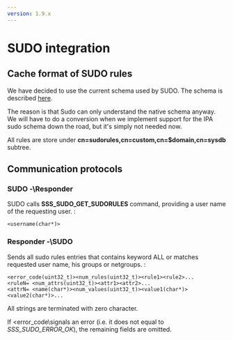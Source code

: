```yaml
---
version: 1.9.x
---
```


# SUDO integration

## Cache format of SUDO rules

We have decided to use the current schema used by SUDO. The schema is described [here](http://www.gratisoft.us/sudo/man/1.8.2/sudoers.ldap.man.html).

The reason is that Sudo can only understand the native schema anyway. We will have to do a conversion when we implement support for the IPA sudo schema down the road, but it's simply not needed now.

All rules are store under **cn=sudorules,cn=custom,cn=$domain,cn=sysdb** subtree.

## Communication protocols

### SUDO -\Responder

SUDO calls **SSS_SUDO_GET_SUDORULES** command, providing a user name of the requesting user. :

    <username(char*)>

### Responder -\SUDO

Sends all sudo rules entries that contains keyword ALL or matches requested user name, his groups or netgroups. :

    <error_code(uint32_t)><num_rules(uint32_t)><rule1><rule2>...
    <ruleN= <num_attrs(uint32_t)><attr1><attr2>...
    <attrN= <name(char*)><num_values(uint32_t)><value1(char*)><value2(char*)>...

All strings are terminated with zero character.

If \<error_code\signals an error (i.e. it does not equal to *SSS_SUDO_ERROR_OK*), the remaining fields are omitted.
